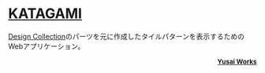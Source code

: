 # [**KATAGAMI**](https://yusai.github.io/katagami/ 'KATAGAMI')

[Design Collection](https://yusai.github.io/design-collection/ 'Design Collection'
)のパーツを元に作成したタイルパターンを表示するためのWebアプリケーション。

<div style='text-align:right;font-size:small;'>

[**Yusai Works**](https://yusai.github.io/ 'Yusai Works')

</div>
